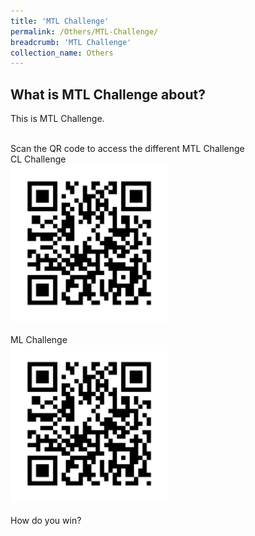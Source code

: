 ```yaml
---
title: 'MTL Challenge'
permalink: /Others/MTL-Challenge/
breadcrumb: 'MTL Challenge'
collection_name: Others
---
```


<html>
<body>
<style>
  img {
    height: auto;
    max-width: 50%;
}
</style>
<h2>What  is MTL Challenge about? </h2>
 <p> This is MTL Challenge. <br/><br/>
  
  Scan the QR code to access the different MTL Challenge <br/>
  CL Challenge <br/>
  <img src="/images/QR-Code_Sample_For-MTL_Challeng.png" ><br/>
  <br/>
  ML Challenge <br/>
  <img src="/images/QR-Code_Sample_For-MTL_Challeng.png"><br/>
  <br/>
   How do you win?
   
</p>
